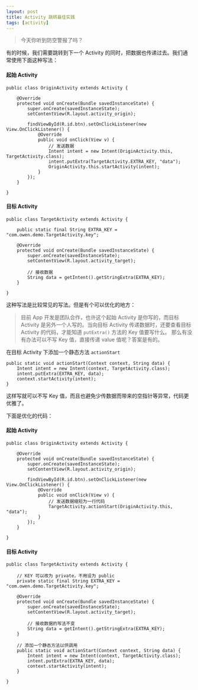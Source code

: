 ```yaml
---
layout: post
title: Activity 跳转最佳实践
tags: [activity]
---
```


> 今天你听到防空警报了吗？

有的时候，我们需要跳转到下一个 Activity 的同时，把数据也传递过去。我们通常使用下面这种写法：

#### 起始 Activity

    public class OriginActivity extends Activity {
    
        @Override
        protected void onCreate(Bundle savedInstanceState) {
            super.onCreate(savedInstanceState);
            setContentView(R.layout.activity_origin);
    
            findViewById(R.id.btn).setOnClickListener(new View.OnClickListener() {
                @Override
                public void onClick(View v) {
                    // 发送数据
                    Intent intent = new Intent(OriginActivity.this, TargetActivity.class);
                    intent.putExtra(TargetActivity.EXTRA_KEY, "data");
                    OriginActivity.this.startActivity(intent);
                }
            });
        }
    
    }

#### 目标 Activity

    public class TargetActivity extends Activity {
    
        public static final String EXTRA_KEY = "com.owen.demo.TargetActivity.key";
    
        @Override
        protected void onCreate(Bundle savedInstanceState) {
            super.onCreate(savedInstanceState);
            setContentView(R.layout.activity_target);
    
            // 接收数据
            String data = getIntent().getStringExtra(EXTRA_KEY);
        }
    
    }
    
这种写法是比较常见的写法。但是有个可以优化的地方：

> 目前 App 开发是团队合作，也许这个起始 Activity 是你写的，而目标 Activity 是另外一个人写的。当向目标 Activity 传递数据时，还要查看目标 Activity 的代码，才能知道 `putExtra()` 方法的 Key 值要写什么。
  那么有没有办法可以不写 Key 值，直接传递 value 值呢？答案是有的。

在目标 Activity 下添加一个静态方法 `actionStart`

    public static void actionStart(Context context, String data) {
        Intent intent = new Intent(context, TargetActivity.class);
        intent.putExtra(EXTRA_KEY, data);
        context.startActivity(intent);
    }
    
这样写就可以不写 Key 值，而且也避免少传数据而带来的空指针等异常，代码更优雅了。

下面是优化的代码：

#### 起始 Activity

    public class OriginActivity extends Activity {
    
        @Override
        protected void onCreate(Bundle savedInstanceState) {
            super.onCreate(savedInstanceState);
            setContentView(R.layout.activity_origin);
    
            findViewById(R.id.btn).setOnClickListener(new View.OnClickListener() {
                @Override
                public void onClick(View v) {
                    // 发送数据缩短为一行代码
                    TargetActivity.actionStart(OriginActivity.this, "data");
                }
            });
        }
    
    }
    
#### 目标 Activity

    public class TargetActivity extends Activity {
    
        // KEY 可以改为 private，不用设为 public
        private static final String EXTRA_KEY = "com.owen.demo.TargetActivity.key";
    
        @Override
        protected void onCreate(Bundle savedInstanceState) {
            super.onCreate(savedInstanceState);
            setContentView(R.layout.activity_target);
    
            // 接收数据的写法不变
            String data = getIntent().getStringExtra(EXTRA_KEY);
        }
    
        // 添加一个静态方法以供调用
        public static void actionStart(Context context, String data) {
            Intent intent = new Intent(context, TargetActivity.class);
            intent.putExtra(EXTRA_KEY, data);
            context.startActivity(intent);
        }
    
    }